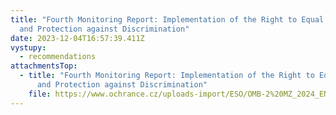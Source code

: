 ```yaml
---
title: "Fourth Monitoring Report: Implementation of the Right to Equal Treatment
  and Protection against Discrimination"
date: 2023-12-04T16:57:39.411Z
vystupy:
  - recommendations
attachmentsTop:
  - title: "Fourth Monitoring Report: Implementation of the Right to Equal Treatment
      and Protection against Discrimination"
    file: https://www.ochrance.cz/uploads-import/ESO/OMB-2%20MZ_2024_EN_onlaine%2005-24-1.pdf
---
```

